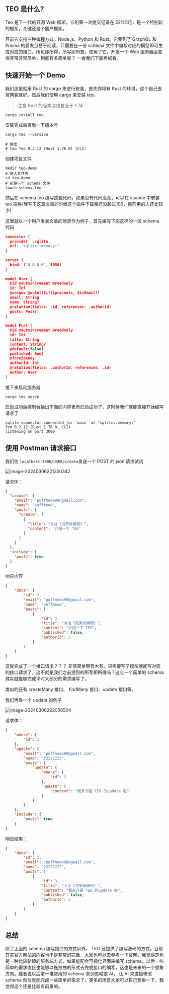 ## TEO 是什么?

Teo 是下一代的开源 Web 框架，它的第一次提交记录在 22年5月，是一个特别新的框架，关键还是个国产框架。

目前它支持三种编程方式：Node.js、Python 和 Rust。它受到了 GraphQL 和 Prisma 的启发且易于阅读，只需要在一份 schema 文件中编写对应的模型即可生成对应的接口，所见即所得，所写即所想，使用了它，开发一个 Web 服务器会变得非常非常简单，到底有多简单呢？ 一会我们下面再细看。

## 快速开始一个 Demo

我们这里就用 Rust 的 cargo 来进行安装，首先你得有 Rust 的环境，这个自己去官网装就好。然后我们使用 cargo 来安装 teo。

> 注意 Rust 的版本必须要高于 1.74

```
cargo install teo
```

安装完成后查看一下版本号

```
cargo teo --version

# 输出
# teo Teo 0.2.12 (Rust 1.76.0) [CLI]
```

创建项目文件

```
mkdir teo-demo
# 进入文件夹
cd teo-demo
# 新建一个 schema 文件
touch schema.teo
```

然后在 schema.teo 编写这些代码，如果没有代码高亮，可以在 vscode 中安装 teo 插件(我写下这篇文章的时候这个插件下载量还没超过100，目前用的人还比较少)

这里就以一个用户发表文章的场景作为例子，首先编写下面这样的一段 schema 代码

```json
connector {
  provider: .sqlite,
  url: "sqlite::memory:"
}
 
server {
  bind: ("0.0.0.0", 5050)
}
 
model User {
  @id @autoIncrement @readonly
  id: Int
  @unique @onSet($if($presents, $isEmail))
  email: String
  name: String?
  @relation(fields: .id, references: .authorId)
  posts: Post[]
}
 
model Post {
  @id @autoIncrement @readonly
  id: Int
  title: String
  content: String?
  @default(false)
  published: Bool
  @foreignKey
  authorId: Int
  @relation(fields: .authorId, references: .id)
  author: User
}
```

接下来启动服务器

```
cargo teo serve
```

启动成功后控制台输出下面的内容表示启动成功了，这时候我们就能直接开始编写请求了

```
sqlite connector connected for `main` at "sqlite::memory:"
Teo 0.2.12 (Rust 1.76.0, CLI)
listening on port 3000
```

## 使用 Postman 请求接口

我们往 `localhost:3000/USER/create`发送一个 POST 的 json 请求试试

![image-20240306221350342](https://cdn.jsdelivr.net/gh/PuffMeow/PictureSave/doc/image-20240306221350342.png)

请求体：

```json
{
  "create": {
    "email": "puffmeow99@gmail.com",
    "name": "puffmeow",
    "posts": {
      "create": [
        {
          "title": "关注《泡芙玩编程》",
          "content": "介绍一下 TEO"
        }
      ]
    }
  },
  "include": {
    "posts": true
  }
}
```

响应内容

```json
{
    "data": {
        "id": 2,
        "email": "puffmeow99@gmail.com",
        "name": "puffmeow",
        "posts": [
            {
                "id": 3,
                "title": "关注《泡芙玩编程》",
                "content": "介绍一下 TEO",
                "published": false,
                "authorId": 2
            }
        ]
    }
}
```



这就完成了一个接口请求？？？ 非常简单啊有木有，只需要写了模型就能写对应的接口请求了，这不就是我们之前提到的所写即所得吗？这么一个简单的 schema 其实就能够完成平时大部分的需求编写了。

类似的还有 createMany 接口、 findMany 接口、update 接口等。

我们再看一个 update 的例子

![image-20240306222056504](https://cdn.jsdelivr.net/gh/PuffMeow/PictureSave/doc/image-20240306222056504.png)

请求体：

```json
{
    "where": {
        "id": 2
    },
    "update": {
        "email": "puffmeow88@gmail.com",
        "name": "22222222",
        "posts": {
            "update": {
                "where": {
                    "id": 3
                },
                "update": {
                    "content": "我来介绍 TEO 的update 啦"
                }
            }
        }
    },
    "include": {
        "posts": true
    }
}
```

响应结果：

```json
{
    "data": {
        "id": 2,
        "email": "puffmeow88@gmail.com",
        "name": "22222222",
        "posts": [
            {
                "id": 3,
                "title": "关注《泡芙玩编程》",
                "content": "我来介绍 TEO 的update 啦",
                "published": false,
                "authorId": 2
            }
        ]
    }
}
```

## 总结

除了上面的 schema 编写接口的方式以外， TEO 还提供了编写源码的方式。目前其实官方网站的内容也不是非常的完善，大家也可以去参考一下官网，我觉得这也是一种比较新颖的服务端方式，如果能配合可视化界面来编写 schema，以后一些简单的需求直接也能够以拖拉拽的形式去完成接口的编写，这也是未来的一个想象方向。或者说以后拿一堆常用的 schema 来训练喂饱 AI， 让 AI 来直接修改 schema 然后就能完成一些简单的需求了。更多的场景大家可以自己想象一下，我觉得这个还是比较有前景的。